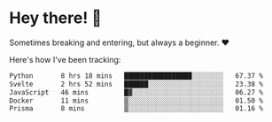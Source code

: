 # Hey there! 👋
Sometimes breaking and entering, but always a beginner. ❤️

Here's how I've been tracking:
<!--START_SECTION:waka-->

```txt
Python       8 hrs 18 mins   █████████████████░░░░░░░░   67.37 %
Svelte       2 hrs 52 mins   ██████░░░░░░░░░░░░░░░░░░░   23.38 %
JavaScript   46 mins         █▓░░░░░░░░░░░░░░░░░░░░░░░   06.27 %
Docker       11 mins         ▒░░░░░░░░░░░░░░░░░░░░░░░░   01.50 %
Prisma       8 mins          ▒░░░░░░░░░░░░░░░░░░░░░░░░   01.16 %
```

<!--END_SECTION:waka-->
